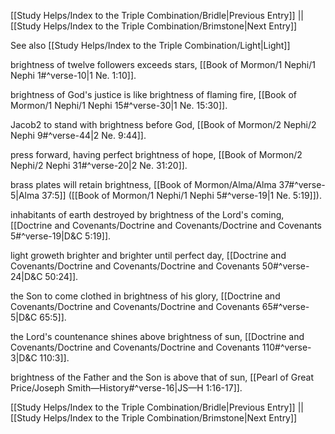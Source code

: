 [[Study Helps/Index to the Triple Combination/Bridle|Previous Entry]]  ||  [[Study Helps/Index to the Triple Combination/Brimstone|Next Entry]]

 See also [[Study Helps/Index to the Triple Combination/Light|Light]]

 brightness of twelve followers exceeds stars, [[Book of Mormon/1 Nephi/1 Nephi 1#^verse-10|1 Ne. 1:10]].

 brightness of God's justice is like brightness of flaming fire, [[Book of Mormon/1 Nephi/1 Nephi 15#^verse-30|1 Ne. 15:30]].

 Jacob2 to stand with brightness before God, [[Book of Mormon/2 Nephi/2 Nephi 9#^verse-44|2 Ne. 9:44]].

 press forward, having perfect brightness of hope, [[Book of Mormon/2 Nephi/2 Nephi 31#^verse-20|2 Ne. 31:20]].

 brass plates will retain brightness, [[Book of Mormon/Alma/Alma 37#^verse-5|Alma 37:5]] ([[Book of Mormon/1 Nephi/1 Nephi 5#^verse-19|1 Ne. 5:19]]).

 inhabitants of earth destroyed by brightness of the Lord's coming, [[Doctrine and Covenants/Doctrine and Covenants/Doctrine and Covenants 5#^verse-19|D&C 5:19]].

 light groweth brighter and brighter until perfect day, [[Doctrine and Covenants/Doctrine and Covenants/Doctrine and Covenants 50#^verse-24|D&C 50:24]].

 the Son to come clothed in brightness of his glory, [[Doctrine and Covenants/Doctrine and Covenants/Doctrine and Covenants 65#^verse-5|D&C 65:5]].

 the Lord's countenance shines above brightness of sun, [[Doctrine and Covenants/Doctrine and Covenants/Doctrine and Covenants 110#^verse-3|D&C 110:3]].

 brightness of the Father and the Son is above that of sun, [[Pearl of Great Price/Joseph Smith—History#^verse-16|JS—H 1:16-17]].

[[Study Helps/Index to the Triple Combination/Bridle|Previous Entry]]  ||  [[Study Helps/Index to the Triple Combination/Brimstone|Next Entry]]